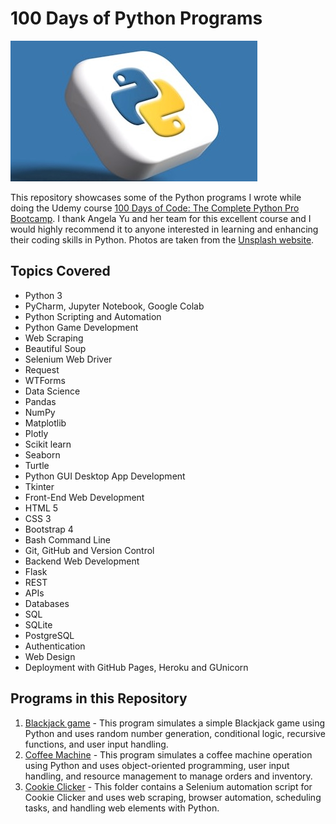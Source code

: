 # 100 Days of Python Programs

![100-days-of-code](python.jpg)


This repository showcases some of the Python programs I wrote while doing the Udemy course [100 Days of Code: The Complete Python Pro Bootcamp](http://www.udemy.com/course/100-days-of-code/). I thank Angela Yu and her team for this excellent course and I would highly recommend it to anyone interested in learning and enhancing their coding skills in Python. Photos are taken from the [Unsplash website](https://unsplash.com).


## Topics Covered

- Python 3
- PyCharm, Jupyter Notebook, Google Colab
- Python Scripting and Automation
- Python Game Development
- Web Scraping
- Beautiful Soup
- Selenium Web Driver
- Request
- WTForms
- Data Science
- Pandas
- NumPy
- Matplotlib
- Plotly
- Scikit learn
- Seaborn
- Turtle
- Python GUI Desktop App Development
- Tkinter
- Front-End Web Development
- HTML 5
- CSS 3
- Bootstrap 4
- Bash Command Line
- Git, GitHub and Version Control
- Backend Web Development
- Flask
- REST
- APIs
- Databases
- SQL
- SQLite
- PostgreSQL
- Authentication
- Web Design
- Deployment with GitHub Pages, Heroku and GUnicorn

## Programs in this Repository

1) [Blackjack game](Blackjack) - This program simulates a simple Blackjack game using Python and uses random number generation, conditional logic, recursive functions, and user input handling.
2) [Coffee Machine](Coffee-machine) - This program simulates a coffee machine operation using Python and uses object-oriented programming, user input handling, and resource management to manage orders and inventory.
2) [Cookie Clicker](Cookie-cliker) - This folder contains a Selenium automation script for Cookie Clicker and uses web scraping, browser automation, scheduling tasks, and handling web elements with Python.



